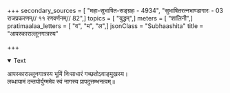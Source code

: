 +++
secondary_sources = [ "महा-सुभाषित-सङ्ग्रहः - 4934", "सुभाषितरत्नभाण्डागारः -  03 राजप्रकरणम्// ११ रणवर्णनम्// 82",]
topics = [ "युद्धम्",]
meters = [ "शालिनी",]
pratimaalaa_letters = [ "व", "म", "ल",]
jsonClass = "Subhaashita"
title = "आपस्काराल्लूनगात्रस्य"

+++

<details open><summary>Text</summary>

आपस्काराल्लूनगात्रस्य भूमिं निःसाधारं गच्छतोऽवाङ्मुखस्य।  
लब्धायामं दन्तयोर्युग्ममेव स्वं नागस्य प्रापदुत्तम्भनत्वम्॥
</details>

